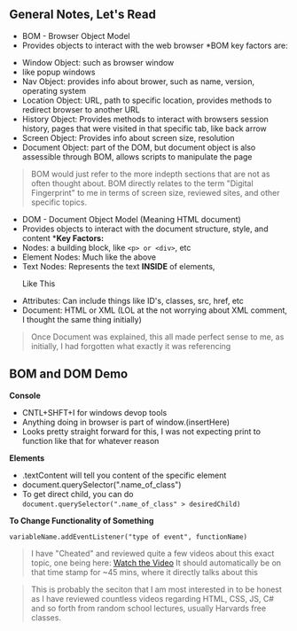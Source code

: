 ## General Notes, Let's Read ##
* BOM - Browser Object Model
 * Provides objects to interact with the web browser
*BOM key factors are:
 - Window Object: such as browser window
  - like popup windows
 - Nav Object: provides info about brower, such as name, version, operating system
 - Location Object: URL, path to specific location, provides methods to redirect browser to another URL
 - History Object: Provides methods to interact with browsers session history, pages that were visited in that specific tab, like back arrow
 - Screen Object: Provides info about screen size, resolution
 - Document Object: part of the DOM, but document object is also assessible through BOM, allows scripts to manipulate the page
> BOM would just refer to the more indepth sections that are not as often thought about. BOM directly relates to the term "Digital Fingerprint" to me in terms of screen size, reviewed sites, and other specific topics.

* DOM - Document Object Model (Meaning HTML document)
 * Provides objects to interact with the document structure, style, and content
*__Key Factors:__
 * Nodes: a building block, like ```<p> or <div>```, etc
 * Element Nodes: Much like the above
 * Text Nodes: Represents the text __INSIDE__ of elements, <p>Like This</p>
 * Attributes: Can include things like ID's, classes, src, href, etc
 * Document: HTML or XML (LOL at the not worrying about XML comment, I thought the same thing initially)
> Once Document was explained, this all made perfect sense to me, as initially, I had forgotten what exactly it was referencing

## BOM and DOM Demo ##
__Console__
* CNTL+SHFT+I for windows devop tools
* Anything doing in browser is part of window.(insertHere)
* Looks pretty straight forward for this, I was not expecting print to function like that for whatever reason

__Elements__
* .textContent will tell you content of the specific element
* document.querySelector(".name_of_class")
* To get direct child, you can do ```document.querySelector(".name_of_class" > desiredChild)```

__To Change Functionality of Something__
```
variableName.addEventListener("type of event", functionName)
```
> I have "Cheated" and reviewed quite a few videos about this exact topic, one being here:
<a href="https://www.youtube.com/watch?v=x5trGVMKTdY&t=2715s" target="_blank">Watch the Video</a>
> It should automatically be on that time stamp for ~45 mins, where it directly talks about this

> This is probably the seciton that I am most interested in to be honest as I have reviewed countless videos regarding HTML, CSS, JS, C# and so forth from random school lectures, usually Harvards free classes.
